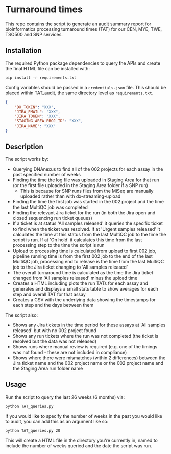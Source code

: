 # Turnaround times
This repo contains the script to generate an audit summary report for bioinformatics processing turnaround times (TAT) for our CEN, MYE, TWE, TSO500 and SNP services. 

## Installation
The required Python package dependencies to query the APIs and create the final HTML file can be installed with:

```
pip install -r requirements.txt
```

Config variables should be passed in a `credentials.json` file. This should be placed within TAT_audit, the same directory level as `requirements.txt`.

```json
{
    "DX_TOKEN": "XXX",
    "JIRA_EMAIL": "XXX",
    "JIRA_TOKEN": "XXX",
    "STAGING_AREA_PROJ_ID": "XXX",
    "JIRA_NAME": "XXX"
}
```
## Description
The script works by:
- Querying DNAnexus to find all of the 002 projects for each assay in the past specified number of weeks
- Finding the time the log file was uploaded in Staging Area for that run (or the first file uploaded in the Staging Area folder if a SNP run)
    - This is because for SNP runs files from the MiSeq are manually uploaded rather than with dx-streaming-upload
- Finding the time the first job was started in the 002 project and the time the last MultiQC job was completed
- Finding the relevant Jira ticket for the run (in both the Jira open and closed sequencing run ticket queues)
- If a ticket is at status 'All samples released' it queries the specific ticket to find when the ticket was resolved. If at 'Urgent samples released' it calculates the time at this status from the last MultiQC job to the time the script is run. If at 'On hold' it calculates this time from the last processing step to the time the script is run
- Upload to processing time is calculated from upload to first 002 job, pipeline running time is from the first 002 job to the end of the last MultiQC job, processing end to release is the time from the last MultiQC job to the Jira ticket changing to 'All samples released'
- The overall turnaround time is calculated as the time the Jira ticket changed from 'All samples released' minus the upload time
- Creates a HTML including plots the run TATs for each assay and generates and displays a small stats table to show averages for each step and overall TAT for that assay
- Creates a CSV with the underlying data showing the timestamps for each step and the days between them

The script also:
- Shows any Jira tickets in the time period for these assays at 'All samples released' but with no 002 project found
- Shows any run tickets where the run was not completed (the ticket is resolved but the data was not released)
- Shows runs where manual review is required (e.g. one of the timings was not found - these are not included in compliance)
- Shows where there were mismatches (within 2 differences) between the Jira ticket name and the 002 project name or the 002 project name and the Staging Area run folder name

## Usage
Run the script to query the last 26 weeks (6 months) via:

```
python TAT_queries.py
```

If you would like to specify the number of weeks in the past you would like to audit, you can add this as an argument like so:

```
python TAT_queries.py 20
```

This will create a HTML file in the directory you're currently in, named to include the number of weeks queried and the date the script was run.
